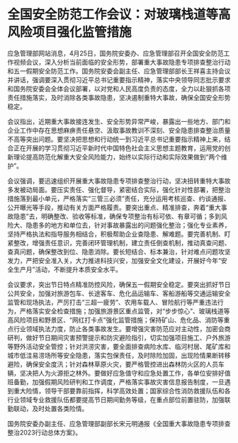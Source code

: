 # 全国安全防范工作会议：对玻璃栈道等高风险项目强化监管措施

应急管理部网站消息，4月25日，国务院安委办、应急管理部召开全国安全防范工作视频会议，深入分析当前面临的安全形势，部署重大事故隐患专项排查整治行动和五一假期安全防范工作。国务院安委会副主任、应急管理部部长王祥喜主持会议并讲话，强调要深入贯彻习近平总书记重要指示精神，落实中央领导同志批示要求和国务院安委会全体会议部署，以对党和人民高度负责的态度，全力以赴狠抓各项责任措施落实，及时消除各类事故隐患，坚决遏制重特大事故，确保全国安全形势稳定。

会议指出，近期重大事故接连发生、安全形势异常严峻，暴露出一些地方、部门和企业工作中存在思想麻痹责任悬空、汲取事故教训不深刻、安全隐患排查整治质量不高等突出问题。要坚决把思想和行动统一到习近平总书记重要指示精神上来，结合正在开展的学习贯彻习近平新时代中国特色社会主义思想主题教育，运用党的创新理论提高防范化解重大安全风险能力，始终以实际行动和实际效果做到“两个维护”。

会议强调，要迅速组织开展重大事故隐患专项排查整治行动，坚决扭转重特大事故多发被动局面。要压实责任、强化督导，紧密结合实际，强化针对性部署，把整治措施落到最小单元，严格落实“三管三必须”责任，充分运用考核巡查、约谈通报、公开曝光等手段，推动有关方面严格履责。要突出重点、精准排查，奔着“重大事故隐患”去，明确整改、验收等标准，确保专项整治有标可依、有章可循；多到风险大、隐患多的地方和单位去，针对事故暴露出的问题强化整治；强化专业素养，坚持严格执法和指导服务相结合，积极帮助企业查隐患、解难题。要完善机制、盯紧整改，增强责任意识，完善闭环管理机制，建立责任倒查机制，推动真查问题、查真问题，确保整改到位、隐患消除。要长短结合、标本兼治，针对难点问题攻坚发力，严把安全准入关，大力推进科技兴安，加强安全文化建设，开展好今年“安全生产月”活动，不断提升本质安全水平。

会议要求，突出节日特点精准防控风险，确保五一假期安全稳定。要突出抓好节日公共安全，加强对旅游包车、长途客车、危化品运输车、客船游船等交通运输安全监管和现场执法，严厉打击“三超一疲劳”、农用车载人、冒险航行等严重违法行为，严格落实安全检查措施；加强旅游景区重点监管，对“步步惊心”、玻璃栈道等高风险项目和野景区、“网红打卡点”强化监管措施；保持矿山、危化品、消防等重点行业领域执法力度，防止各类事故发生。要增强灾害防范应对主动性，加密会商研判，做好节日期间灾害预警提示和防灾避险指引，切实加强项目施工、户外旅游等野外活动安全管控；针对洪涝灾害，要全面排查病险水库、临河村居、尾矿库和城市低洼易涝场所等安全隐患，落实包保责任，及时除险加固，出现险情果断转移避险，确保安全度汛；针对森林草原火灾，要严格管控进出森林防火区的人员车辆，坚决把人为火源拒之林外。要做好应急值守和应急处置工作，各单位安排好值班备勤，加强假期风险研判和工作调度，严格落实事故灾害信息报告制度，一旦遇到重大险情，领导干部要靠前指挥，科学高效处置；国家综合性消防救援队伍和各行业领域专业救援队伍都要提高节日期间勤务等级，在重点部位前置驻防，加强联勤联动，及时处置各类险情。

国务院安委办副主任、应急管理部副部长宋元明通报《全国重大事故隐患专项排查整治2023行动总体方案》。

